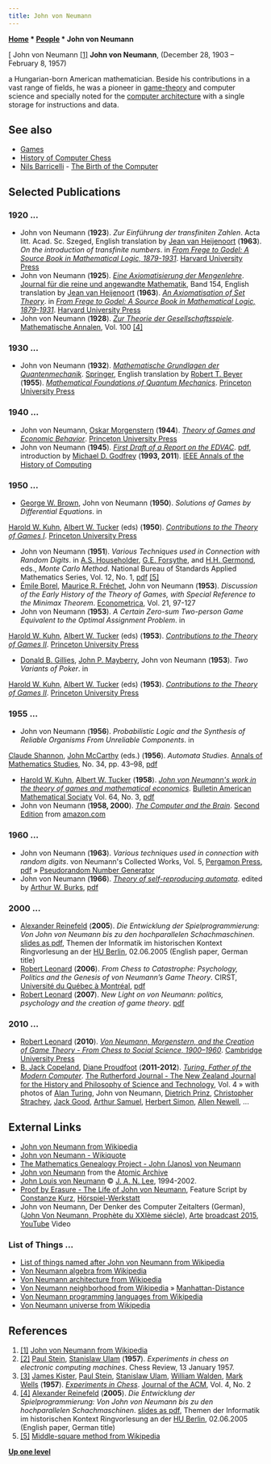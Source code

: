 ```yaml
---
title: John von Neumann
---
```

**[Home](Home "Home") \* [People](People "People") \* John von Neumann**



[ John von Neumann <a id="cite-note-1" href="#cite-ref-1">[1]</a>
**John von Neumann**, (December 28, 1903 – February 8, 1957)  

a Hungarian-born American mathematician. Beside his contributions in a vast range of fields, he was a pioneer in [game-theory](https://en.wikipedia.org/wiki/Game_theory) and computer science and specially noted for the [computer architecture](https://en.wikipedia.org/wiki/Von_Neumann_architecture) with a single storage for instructions and data.



## See also


* [Games](Games "Games")
* [History of Computer Chess](History "History")
* [Nils Barricelli](Nils_Barricelli "Nils Barricelli") - [The Birth of the Computer](Nils_Barricelli#Video "Nils Barricelli")


## Selected Publications


### 1920 ...


* John von Neumann (**1923**). *Zur Einführung der transfiniten Zahlen*. Acta litt. Acad. Sc. Szeged, English translation by [Jean van Heijenoort](Mathematician#JvHeijenoort "Mathematician") (**1963**). *On the introduction of transfinite numbers*. in *[From Frege to Godel: A Source Book in Mathematical Logic, 1879-1931](http://www.hup.harvard.edu/catalog.php?isbn=9780674324497)*. [Harvard University Press](https://en.wikipedia.org/wiki/Harvard_University_Press)
* John von Neumann (**1925**). *[Eine Axiomatisierung der Mengenlehre](http://gdz.sub.uni-goettingen.de/dms/load/img/?PID=GDZPPN002169606)*. [Journal für die reine und angewandte Mathematik](https://en.wikipedia.org/wiki/Crelle%27s_Journal), Band 154, English translation by [Jean van Heijenoort](Mathematician#JvHeijenoort "Mathematician") (**1963**). *[An Axiomatisation of Set Theory](https://philpapers.org/rec/VONAAO)*. in *[From Frege to Godel: A Source Book in Mathematical Logic, 1879-1931](http://www.hup.harvard.edu/catalog.php?isbn=9780674324497)*. [Harvard University Press](https://en.wikipedia.org/wiki/Harvard_University_Press)
* John von Neumann (**1928**). *[Zur Theorie der Gesellschaftsspiele](https://eudml.org/doc/159291)*. [Mathematische Annalen](https://en.wikipedia.org/wiki/Mathematische_Annalen), Vol. 100 <a id="cite-note-4" href="#cite-ref-4">[4]</a>


### 1930 ...


* John von Neumann (**1932**). *[Mathematische Grundlagen der Quantenmechanik](http://gdz.sub.uni-goettingen.de/dms/load/img/?PID=PPN379400774)*. [Springer](https://en.wikipedia.org/wiki/Springer_Science%2BBusiness_Media), English translation by [Robert T. Beyer](https://en.wikipedia.org/wiki/Robert_T._Beyer) (**1955**). *[Mathematical Foundations of Quantum Mechanics](https://en.wikipedia.org/wiki/Mathematical_Foundations_of_Quantum_Mechanics)*. [Princeton University Press](https://en.wikipedia.org/wiki/Princeton_University_Press)


### 1940 ...


* John von Neumann, [Oskar Morgenstern](https://en.wikipedia.org/wiki/Oskar_Morgenstern) (**1944**). *[Theory of Games and Economic Behavior](https://en.wikipedia.org/wiki/Theory_of_Games_and_Economic_Behavior)*. [Princeton University Press](https://en.wikipedia.org/wiki/Princeton_University_Press)
* John von Neumann (**1945**). *[First Draft of a Report on the EDVAC](https://en.wikipedia.org/wiki/First_Draft_of_a_Report_on_the_EDVAC)*. [pdf](https://sites.google.com/site/michaeldgodfrey/vonneumann/vnedvac.pdf?attredirects=0&d=1), introduction by [Michael D. Godfrey](https://scholar.google.com/citations?user=KJcpDPYAAAAJ&hl=en) (**1993, 2011**). [IEEE Annals of the History of Computing](IEEE#Annals "IEEE")


### 1950 ...


* [George W. Brown](http://www.universityofcalifornia.edu/senate/inmemoriam/georgewbrown.htm), John von Neumann (**1950**). *Solutions of Games by Differential Equations*. in


 [Harold W. Kuhn](Mathematician#HWKuhn "Mathematician"), [Albert W. Tucker](Mathematician#AWTucker "Mathematician") (eds) (**1950**). *[Contributions to the Theory of Games I](http://books.google.com/books?id=TpbbVU4tA58C&printsec=frontcover&dq=isbn:9780691079349&hl=de&ei=r2i1TabJL8_usgaW-rj7Cw&sa=X&oi=book_result&ct=result&resnum=1&ved=0CCoQ6AEwAA#v=onepage&q&f=false)*. [Princeton University Press](https://en.wikipedia.org/wiki/Princeton_University_Press)
* John von Neumann (**1951**). *Various Techniques used in Connection with Random Digits*. in [A.S. Householder](Mathematician#ASHouseholder "Mathematician"), [G.E. Forsythe](Mathematician#GEForsythe "Mathematician"), and [H.H. Germond](http://genealogy.math.ndsu.nodak.edu/id.php?id=7951), eds., *Monte Carlo Method*. National Bureau of Standards Applied Mathematics Series, Vol. 12, No. 1, [pdf](http://www-apr.lip6.fr/~lumbroso/References/VonNeumann51.pdf) <a id="cite-note-5" href="#cite-ref-5">[5]</a>
* [Émile Borel](Mathematician#Borel "Mathematician"), [Maurice R. Fréchet](Mathematician#MRFrechet "Mathematician"), John von Neumann (**1953**). *Discussion of the Early History of the Theory of Games, with Special Reference to the Minimax Theorem*. [Econometrica](https://en.wikipedia.org/wiki/Econometrica), Vol. 21, 97-127
* John von Neumann (**1953**). *A Certain Zero-sum Two-person Game Equivalent to the Optimal Assignment Problem*. in


 [Harold W. Kuhn](Mathematician#HWKuhn "Mathematician"), [Albert W. Tucker](Mathematician#AWTucker "Mathematician") (eds) (**1953**). *[Contributions to the Theory of Games II](http://books.google.com/books?id=ulrGpTmQ8wQC&printsec=frontcover&dq=isbn:9780691079356&hl=de&ei=42C1TZquO4nDswa2-vHfDA&sa=X&oi=book_result&ct=result&resnum=1&ved=0CCoQ6AEwAA#v=onepage&q&f=false)*. [Princeton University Press](https://en.wikipedia.org/wiki/Princeton_University_Press)
* [Donald B. Gillies](Mathematician#DBGillies "Mathematician"), [John P. Mayberry](Mathematician#Mayberry "Mathematician"), John von Neumann (**1953**). *Two Variants of Poker*. in


 [Harold W. Kuhn](Mathematician#HWKuhn "Mathematician"), [Albert W. Tucker](Mathematician#AWTucker "Mathematician") (eds) (**1953**). *[Contributions to the Theory of Games II](http://books.google.com/books?id=ulrGpTmQ8wQC&printsec=frontcover&dq=isbn:9780691079356&hl=de&ei=42C1TZquO4nDswa2-vHfDA&sa=X&oi=book_result&ct=result&resnum=1&ved=0CCoQ6AEwAA#v=onepage&q&f=false)*. [Princeton University Press](https://en.wikipedia.org/wiki/Princeton_University_Press)
### 1955 ...


* John von Neumann (**1956**). *Probabilistic Logic and the Synthesis of Reliable Organisms From Unreliable Components*. in


 [Claude Shannon](Claude_Shannon "Claude Shannon"), [John McCarthy](John_McCarthy "John McCarthy") (eds.) (**1956**). *Automata Studies*. [Annals of Mathematics Studies](http://press.princeton.edu/math/series/amh.html), No. 34, pp. 43–98, [pdf](http://www.dna.caltech.edu/courses/cs191/paperscs191/VonNeumann56.pdf)
* [Harold W. Kuhn](Mathematician#HWKuhn "Mathematician"), [Albert W. Tucker](Mathematician#AWTucker "Mathematician") (**1958**). *[John von Neumann's work in the theory of games and mathematical economics](http://projecteuclid.org/DPubS?service=UI&version=1.0&verb=Display&handle=euclid.bams/1183522375)*. [Bulletin American Mathematical Sociaty](https://en.wikipedia.org/wiki/Bulletin_of_the_American_Mathematical_Society) Vol. 64, No. 3, [pdf](http://projecteuclid.org/DPubS/Repository/1.0/Disseminate?view=body&id=pdf_1&handle=euclid.bams/1183522375)
* John von Neumann (**1958, 2000**). *[The Computer and the Brain](https://en.wikipedia.org/wiki/The_Computer_and_the_Brain)*. [Second Edition](http://www.amazon.com/Computer-Brain-Silliman-Memorial-Lectures/dp/0300084730/ref=sr_1_5?ie=UTF8&qid=1298758228&sr=8-5) from [amazon.com](https://en.wikipedia.org/wiki/Amazon.com)


### 1960 ...


* John von Neumann (**1963**). *Various techniques used in connection with random digits*. von Neumann's Collected Works, Vol. 5, [Pergamon Press](https://en.wikipedia.org/wiki/Pergamon_Press), [pdf](https://dornsifecms.usc.edu/assets/sites/520/docs/VonNeumann-ams12p36-38.pdf) » [Pseudorandom Number Generator](Pseudorandom_Number_Generator "Pseudorandom Number Generator")
* John von Neumann (**1966**). *[Theory of self-reproducing automata](http://portal.acm.org/citation.cfm?id=1102024)*. edited by [Arthur W. Burks](Mathematician#Burks "Mathematician"), [pdf](http://www.wjzeng.net/Ref/VonNeumann_TheoryOfSelfReproducingAutomata.pdf)


### 2000 ...


* [Alexander Reinefeld](Alexander_Reinefeld "Alexander Reinefeld") (**2005**). *Die Entwicklung der Spielprogrammierung: Von John von Neumann bis zu den hochparallelen Schachmaschinen*. [slides as pdf](http://www.informatik.hu-berlin.de/studium/ringvorlesung/ss05/slides/05-06-02.pdf), Themen der Informatik im historischen Kontext Ringvorlesung an der [HU Berlin](https://en.wikipedia.org/wiki/Humboldt_University_of_Berlin), 02.06.2005 (English paper, German title)
* [Robert Leonard](http://ideas.repec.org/e/ple21.html) (**2006**). *From Chess to Catastrophe: Psychology, Politics and the Genesis of von Neumann’s Game Theory*. CIRST, [Université du Québec à Montréal](https://en.wikipedia.org/wiki/Universit%C3%A9_du_Qu%C3%A9bec_%C3%A0_Montr%C3%A9al), [pdf](http://www.cirst.uqam.ca/Portals/0/docs/note_rech/2006_04.pdf)
* [Robert Leonard](http://ideas.repec.org/e/ple21.html) (**2007**). *New Light on von Neumann: politics, psychology and the creation of game theory*. [pdf](http://www.cesmep.unito.it/WP/2007/7_WP_Cesmep.pdf)


### 2010 ...


* [Robert Leonard](http://ideas.repec.org/e/ple21.html) (**2010**). *[Von Neumann, Morgenstern, and the Creation of Game Theory - From Chess to Social Science, 1900–1960](http://www.cambridge.org/asia/catalogue/catalogue.asp?isbn=9780521562669&ss=fro)*. [Cambridge University Press](https://en.wikipedia.org/wiki/Cambridge_University_Press)
* [B. Jack Copeland](https://en.wikipedia.org/wiki/Jack_Copeland), [Diane Proudfoot](http://www.canterbury.ac.nz/ucresearchprofile/researcher.aspx?researcherid=84367) (**2011-2012**). *[Turing, Father of the Modern Computer](http://www.rutherfordjournal.org/article040101.html)*. [The Rutherford Journal - The New Zealand Journal for the History and Philosophy of Science and Technology](http://www.rutherfordjournal.org/index.html), Vol. 4 » with photos of [Alan Turing](Alan_Turing "Alan Turing"), John von Neumann, [Dietrich Prinz](Dietrich_Prinz "Dietrich Prinz"), [Christopher Strachey](Christopher_Strachey "Christopher Strachey"), [Jack Good](Jack_Good "Jack Good"), [Arthur Samuel](Arthur_Samuel "Arthur Samuel"), [Herbert Simon](Herbert_Simon "Herbert Simon"), [Allen Newell](Allen_Newell "Allen Newell"), ...


## External Links


* [John von Neumann from Wikipedia](https://en.wikipedia.org/wiki/John_von_Neumann)
* [John von Neumann - Wikiquote](https://en.wikiquote.org/wiki/John_von_Neumann)
* [The Mathematics Genealogy Project - John (Janos) von Neumann](http://genealogy.math.ndsu.nodak.edu/id.php?id=53213)
* [John von Neumann](http://www.atomicarchive.com/Bios/vonNeumannPhoto.shtml) from the [Atomic Archive](http://www.atomicarchive.com/index.shtml)
* [John Louis von Neumann](http://ei.cs.vt.edu/~history/VonNeumann.html) © [J. A. N. Lee](http://ei.cs.vt.edu/~janlee/Janlee.html), 1994-2002.
* [Proof by Erasure - The Life of John von Neumann](http://46halbe.org/proofEng.html), Feature Script by [Constanze Kurz](http://waste.informatik.hu-berlin.de/46halbe/default_e.html), [Hörspiel-Werkstatt](http://waste.informatik.hu-berlin.de/46halbe/default_e.html#node3)
* John von Neumann, Der Denker des Computer Zeitalters (German), ([John Von Neumann, Prophète du XXIème siécle](https://www.imdb.com/title/tt4960538/?ref_=nm_flmg_dr_1)), [Arte](https://en.wikipedia.org/wiki/Arte) [broadcast 2015](http://programm.ard.de/TV/Themenschwerpunkte/Dokus--Reportagen/Geschichte/Startseite/?sendung=2872415126016067), [YouTube](https://en.wikipedia.org/wiki/YouTube) Video


 
### List of Things ...


* [List of things named after John von Neumann from Wikipedia](https://en.wikipedia.org/wiki/List_of_things_named_after_John_von_Neumann)
* [Von Neumann algebra from Wikipedia](https://en.wikipedia.org/wiki/Von_Neumann_algebra)
* [Von Neumann architecture from Wikipedia](https://en.wikipedia.org/wiki/Von_Neumann_architecture)
* [Von Neumann neighborhood from Wikipedia](https://en.wikipedia.org/wiki/Von_Neumann_neighborhood) » [Manhattan-Distance](Manhattan-Distance "Manhattan-Distance")
* [Von Neumann programming languages from Wikipedia](https://en.wikipedia.org/wiki/Von_Neumann_programming_languages)
* [Von Neumann universe from Wikipedia](https://en.wikipedia.org/wiki/Von_Neumann_universe)


## References


1. <a id="cite-ref-1" href="#cite-note-1">[1]</a> [John von Neumann from Wikipedia](https://en.wikipedia.org/wiki/John_von_Neumann)
2. <a id="cite-ref-2" href="#cite-note-2">[2]</a> [Paul Stein](Paul_Stein "Paul Stein"), [Stanislaw Ulam](Stanislaw_Ulam "Stanislaw Ulam") (**1957**). *Experiments in chess on electronic computing machines*. Chess Review, 13 January 1957.
3. <a id="cite-ref-3" href="#cite-note-3">[3]</a> [James Kister](James_Kister "James Kister"), [Paul Stein](Paul_Stein "Paul Stein"), [Stanislaw Ulam](Stanislaw_Ulam "Stanislaw Ulam"), [William Walden](William_Walden "William Walden"), [Mark Wells](Mark_Wells "Mark Wells") (**1957**). *[Experiments in Chess](http://dl.acm.org/citation.cfm?id=320868.320877&coll=DL&dl=GUIDE&CFID=628969023&CFTOKEN=30690604)*. [Journal of the ACM](ACM#Journal "ACM"), Vol. 4, No. 2
4. <a id="cite-ref-4" href="#cite-note-4">[4]</a> [Alexander Reinefeld](Alexander_Reinefeld "Alexander Reinefeld") (**2005**). *Die Entwicklung der Spielprogrammierung: Von John von Neumann bis zu den hochparallelen Schachmaschinen*. [slides as pdf](http://www.informatik.hu-berlin.de/studium/ringvorlesung/ss05/slides/05-06-02.pdf), Themen der Informatik im historischen Kontext Ringvorlesung an der [HU Berlin](https://en.wikipedia.org/wiki/Humboldt_University_of_Berlin), 02.06.2005 (English paper, German title)
5. <a id="cite-ref-5" href="#cite-note-5">[5]</a> [Middle-square method from Wikipedia](https://en.wikipedia.org/wiki/Middle-square_method)

**[Up one level](People "People")**







 
